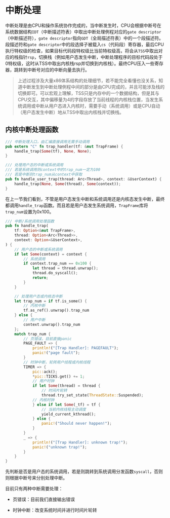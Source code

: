# 中断处理

中断处理是由CPU和操作系统协作完成的，当中断发生时，CPU会根据中断号在系统数据结构`IDT`（中断描述符表）中取出中断处理例程对应的`gate descriptor`（中断描述符），`gate descriptor`指向`GDT`（全局描述符表）中的一个段描述符。段描述符和`gate descriptor`中的段选择子被载入`cs`（代码段）寄存器，最后CPU执行特权级的检查，如果目标代码段特权级比当前特权级高，将会从`TSS`中取出对应的栈指针`rsp`，切换栈（例如用户态发生中断，中断处理程序的目标代码段处于0特权级，这时从TSS中取出内核栈rsp并切换到内核栈）。最终CPU压入一些寄存器，跳转到中断号对应的中断向量去执行。

>上述过程涉及大量x86体系结构的处理细节，若不能完全看懂也没关系，知道中断发生到中断处理例程中间的部分是由CPU完成的，并且可能涉及栈的切换即可。可以宏观上理解，TSS只是内存中的一个数据结构，但是其与CPU交互，其中偏移量为4的字段存放了当前线程的内核栈位置，当发生系统调用或中断从用户态进入内核时，需要手动（系统调用）或是CPU自动（用户态发生中断）地从TSS中取出内核栈并切换栈。


## 内核中断处理函数

```Rust
/// 中断处理入口，由汇编直接调用无需手动调用
pub extern "C" fn trap_handler(tf: &mut TrapFrame) {
    handle_trap(Some(tf), None, None);
}

/// 处理用户态的中断或系统调用
/// 若是系统调用则context中的trap_num一定为100
/// 若是中断则trap_num从context中获取
pub fn handle_user_trap(thread: Arc<Thread>, context: &UserContext) {
    handle_trap(None, Some(thread), Some(context));
}
```

在上一节我们看到，不管是用户态发生中断和系统调用还是内核态发生中断，最终都调用`handle_trap`函数。而且若是用户态发生系统调用，`TrapFrame`库将`trap_num`设置为0x100。

```Rust
/// 中断/系统调用处理函数
pub fn handle_trap(
    tf: Option<&mut TrapFrame>,
    thread: Option<Arc<Thread>>,
    context: Option<&UserContext>,
) {
    // 用户态的中断或系统调用
    if let Some(context) = context {
        // 系统调用
        if context.trap_num == 0x100 {
            let thread = thread.unwrap();
            thread.do_syscall();
            return;
        }
    }

    // 处理用户态或内核态中断
    let trap_num = if tf.is_some() {
        // 内核中断
        tf.as_ref().unwrap().trap_num
    } else {
        // 用户中断
        context.unwrap().trap_num
    };
    match trap_num {
        // 页错误，目前直接panic
        PAGE_FAULT => {
            println!("[Trap Handler]: PAGEFAULT");
            panic!("page fault");
        }
        // 时钟中断，轮转用户线程或内核线程
        TIMER => {
            pic::ack();
            *pic::TICKS.get() += 1;
            // 用户时钟
            if let Some(thread) = thread {
                // 时间片轮转
                thread.try_set_state(ThreadState::Suspended);
            // 内核时钟
            } else if let Some(_tf) = tf {
                // 当前内核线程主动调度
                yield_current_kthread();
            } else {
                panic!("Should never happen!");
            }
        }
        _ => {
            println!("[Trap Handler]: unknown trap!");
            panic!("unknown trap!");
        }
    }
}
```
先判断是否是用户态的系统调用，若是则跳转到系统调用分发函数`syscall`，否则则根据中断号来分别处理中断。

目前只有两种中断需要处理：

- 页错误：目前我们直接输出错误

- 时钟中断：改变系统时间并进行时间片轮转